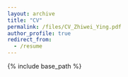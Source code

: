 ```yaml
---
layout: archive
title: "CV"
permalink: /files/CV_Zhiwei_Ying.pdf
author_profile: true
redirect_from:
  - /resume
---
```


{% include base_path %}
